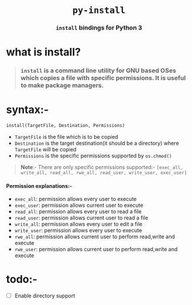 <h1 align="center"><code>py-install</code></h1>
<h3 align="center"><code>install</code> bindings for Python 3</h3>

# what is install?

> ### `install` is a command line utility for GNU based OSes which copies a file with specific permissions. It is useful to make package managers.

# syntax:-

```python
install(TargetFile, Destination, Permissions)
```

- `TargetFile` is the file which is to be copied
- `Destination` is the target destination(it should be a directory) where `TargetFile` will be copied
- `Permissions` is the specific permissions supported by `os.chmod()`

> __Note__:- There are only specific permissions supported:- `[exec_all, write_all, read_all, rwe_all, read_user, write_user, exec_user]`
> 

<h4> Permission explanations:- </h4>
<ul type="square">
  <li><code>exec_all</code>: permission allows every user to execute</li>
  <li><code>exec_user</code>: permission allows current user to execute</li>
  <li><code>read_all</code>: permission allows every user to read a file</li>
  <li><code>read_user</code>: permission allows current user to read a file</li>
  <li><code>write_all</code>: permission allows every user to edit a file</li>
  <li><code>write_user</code>: permission allows every user to execute</li>
  <li><code>rwe_all</code>: permission allows current user to perform read,write and execute</li>
  <li><code>rwe_user</code>: permission allows current user to perform read,write and execute</li>
</ul>

# todo:-
- [ ] Enable directory support
